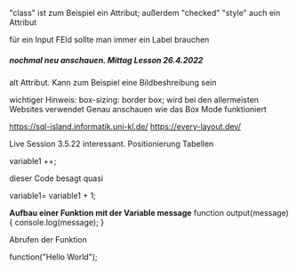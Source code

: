 "class" ist zum Beispiel ein Attribut; außerdem "checked"
"style" auch ein Attribut

für ein Input FEld sollte man immer ein Label brauchen

##### nochmal neu anschauen. Mittag Lesson 26.4.2022

alt Attribut. Kann zum Beispiel eine Bildbeshreibung sein


wichtiger Hinweis: box-sizing: border box;
  wird bei den allermeisten Websites verwendet
Genau anschauen wie das Box Mode funktioniert

https://sql-island.informatik.uni-kl.de/
https://every-layout.dev/


Live Session 3.5.22 interessant. Positionierung Tabellen

variable1 ++;

dieser Code besagt quasi

variable1= variable1 + 1;

**Aufbau einer Funktion mit der Variable message**
function output(message){
console.log(message);
}

Abrufen der Funktion

function("Hello World");
